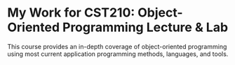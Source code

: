 # My Work for CST210: Object-Oriented Programming Lecture & Lab
This course provides an in-depth coverage of object-oriented programming using most current application programming methods, languages, and tools. 
